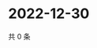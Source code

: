 # 2022-12-30

共 0 条

<!-- BEGIN WEIBO -->
<!-- 最后更新时间 Fri Dec 30 2022 09:07:02 GMT+0800 (China Standard Time) -->

<!-- END WEIBO -->
